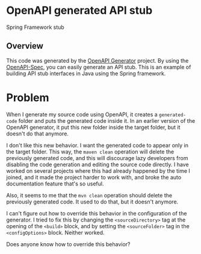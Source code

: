 
# OpenAPI generated API stub

Spring Framework stub


## Overview
This code was generated by the [OpenAPI Generator](https://openapi-generator.tech) project.
By using the [OpenAPI-Spec](https://openapis.org), you can easily generate an API stub.
This is an example of building API stub interfaces in Java using the Spring framework.

# Problem

When I generate my source code using OpenAPI, it creates a `generated-code` folder and puts the generated code inside it. In an earlier version of the OpenAPI generator, it put this new folder inside the target folder, but it doesn't do that anymore. 

I don't like this new behavior. I want the generated code to appear only in the target folder. This way, the `maven clean` operation will delete the previously generated code, and this will discourage lazy developers from disabling the code generation and editing the source code directly. I have worked on several projects where this had already happened by the time I joined, and it made the project harder to work with, and broke the auto documentation feature that's so useful.

Also, it seems to me that the `mvn clean` operation should delete the previously generated code. It used to do that, but it doesn't anymore.

I can't figure out how to override this behavior in the configuration of the generator. I tried to fix this by changing the `<sourceDirectory>` tag at the opening of the `<build>` block, and by setting the `<sourceFolder>` tag in the `<configOptions>` block. Neither worked.

Does anyone know how to override this behavior?
